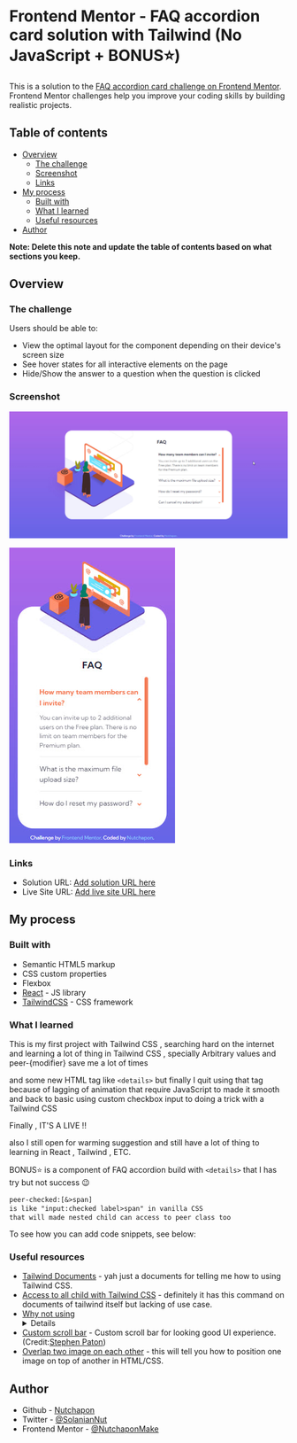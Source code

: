 # Frontend Mentor - FAQ accordion card solution with Tailwind (No JavaScript + BONUS⭐)

This is a solution to the [FAQ accordion card challenge on Frontend Mentor](https://www.frontendmentor.io/challenges/faq-accordion-card-XlyjD0Oam). Frontend Mentor challenges help you improve your coding skills by building realistic projects.

## Table of contents

- [Overview](#overview)
  - [The challenge](#the-challenge)
  - [Screenshot](#screenshot)
  - [Links](#links)
- [My process](#my-process)
  - [Built with](#built-with)
  - [What I learned](#what-i-learned)
  - [Useful resources](#useful-resources)
- [Author](#author)

**Note: Delete this note and update the table of contents based on what sections you keep.**

## Overview

### The challenge

Users should be able to:

- View the optimal layout for the component depending on their device's screen size
- See hover states for all interactive elements on the page
- Hide/Show the answer to a question when the question is clicked

### Screenshot

![](./screenshots/ss1.jpg)

![](./screenshots/ss2.jpg)

### Links

- Solution URL: [Add solution URL here](https://github.com/kodaicoder/faq-accordion-card)
- Live Site URL: [Add live site URL here](https://faq-accordion-card-eight-azure.vercel.app/)

## My process

### Built with

- Semantic HTML5 markup
- CSS custom properties
- Flexbox
- [React](https://reactjs.org/) - JS library
- [TailwindCSS](https://tailwindcss.com/) - CSS framework

### What I learned

This is my first project with Tailwind CSS , searching hard on the internet and learning a lot of thing in Tailwind CSS , specially Arbitrary values and peer-{modifier} save me a lot of times

and some new HTML tag like `<details>` but finally I quit using that tag because of lagging of animation that require JavaScript to made it smooth and back to basic using custom checkbox input to doing a trick with a Tailwind CSS

Finally , IT'S A LIVE !!

also I still open for warming suggestion and still have a lot of thing to learning in React , Tailwind , ETC.

BONUS⭐ is a component of FAQ accordion build with `<details>` that I has try but not success 😉

```
peer-checked:[&>span]
is like "input:checked label>span" in vanilla CSS
that will made nested child can access to peer class too
```

To see how you can add code snippets, see below:

### Useful resources

- [Tailwind Documents](https://tailwindcss.com/docs/) - yah just a documents for telling me how to using Tailwind CSS.
- [Access to all child with Tailwind CSS](https://stackoverflow.com/questions/67119992/how-to-access-all-the-direct-children-of-a-div-in-tailwindcss) - definitely it has this command on documents of tailwind itself but lacking of use case.
- [Why not using <details>](https://css-tricks.com/how-to-animate-the-details-element-using-waapi/) - I didn't using `<details>` because it need some time to effort to JavaScript and that not my objective on this project. (need to using only CSS to control accordion)
- [Custom scroll bar](https://codepen.io/stephenpaton-tech/full/JjRvGmY) - Custom scroll bar for looking good UI experience. (Credit:[Stephen Paton](https://stephenpaton.tech/))
- [Overlap two image on each other](https://www.w3docs.com/snippets/css/how-to-position-one-image-on-top-of-another-in-html-css.html) - this will tell you how to position one image on top of another in HTML/CSS.

## Author

- Github - [Nutchapon](https://github.com/kodaicoder)
- Twitter - [@SolanianNut](https://twitter.com/SolanianNut)
- Frontend Mentor - [@NutchaponMake](https://www.frontendmentor.io/profile/NutchaponMake)
